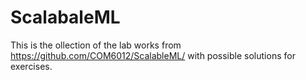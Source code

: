 # ScalabaleML
This is the ollection of the lab works from https://github.com/COM6012/ScalableML/ with possible solutions for exercises.
